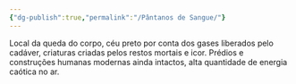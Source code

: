 ```yaml
---
{"dg-publish":true,"permalink":"/Pântanos de Sangue/"}
---
```


Local da queda do corpo, céu preto por conta dos gases liberados pelo cadáver, criaturas criadas pelos restos mortais e icor. Prédios e construções humanas modernas ainda intactos, alta quantidade de energia caótica no ar.
